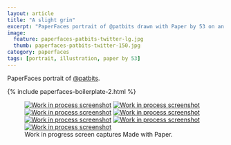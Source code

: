 ```yaml
---
layout: article
title: "A slight grin"
excerpt: "PaperFaces portrait of @patbits drawn with Paper by 53 on an iPad."
image: 
  feature: paperfaces-patbits-twitter-lg.jpg
  thumb: paperfaces-patbits-twitter-150.jpg
category: paperfaces
tags: [portrait, illustration, paper by 53]
---
```


PaperFaces portrait of [@patbits](http://twitter.com/patbits).

{% include paperfaces-boilerplate-2.html %}

<figure class="third">
  <a href="{{ site.url }}/images/paperfaces-patbits-process-1-lg.jpg"><img src="{{ site.url }}/images/paperfaces-patbits-process-1-600.jpg" alt="Work in process screenshot"></a>
  <a href="{{ site.url }}/images/paperfaces-patbits-process-2-lg.jpg"><img src="{{ site.url }}/images/paperfaces-patbits-process-2-600.jpg" alt="Work in process screenshot"></a>
  <a href="{{ site.url }}/images/paperfaces-patbits-process-3-lg.jpg"><img src="{{ site.url }}/images/paperfaces-patbits-process-3-600.jpg" alt="Work in process screenshot"></a>
  <a href="{{ site.url }}/images/paperfaces-patbits-process-4-lg.jpg"><img src="{{ site.url }}/images/paperfaces-patbits-process-4-600.jpg" alt="Work in process screenshot"></a>
  <a href="{{ site.url }}/images/paperfaces-patbits-process-5-lg.jpg"><img src="{{ site.url }}/images/paperfaces-patbits-process-5-600.jpg" alt="Work in process screenshot"></a>
  <a href="{{ site.url }}/images/paperfaces-patbits-process-6-lg.jpg"><img src="{{ site.url }}/images/paperfaces-patbits-process-6-600.jpg" alt="Work in process screenshot"></a>
  <a href="{{ site.url }}/images/paperfaces-patbits-process-7-lg.jpg"><img src="{{ site.url }}/images/paperfaces-patbits-process-7-600.jpg" alt="Work in process screenshot"></a>
  <figcaption>Work in progress screen captures Made with Paper.</figcaption>
</figure>